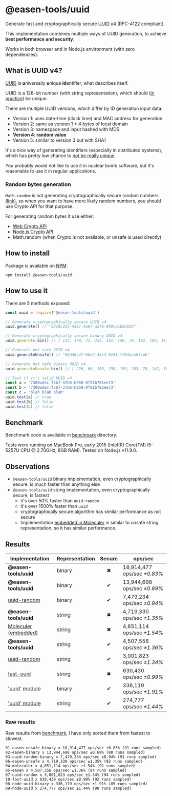 # @easen-tools/uuid

Generate fast and cryptographically secure [UUID v4](https://en.wikipedia.org/wiki/Universally_unique_identifier) (RFC-4122 compliant).

This implementation combines multiple ways of UUID generation,
to achieve **best performance and security**.

Works in both browser and in Node.js environment (with zero dependencies).

## What is UUID v4?

[UUID](https://en.wikipedia.org/wiki/Universally_unique_identifier) is **u**niversally **u**nique **id**entifier, what describes itself.

UUID is a 128-bit number (with string representation), which should ([in practice](https://en.wikipedia.org/wiki/Universally_unique_identifier#Collisions)) be unique.

There are multiple UUID versions, which differ by ID generation input data:

* Version 1: uses date-time (clock time) and MAC address for generation
* Version 2: same as version 1 + 4 bytes of local domain
* Version 3: namespace and input hashed with MD5
* **Version 4: random value**
* Version 5: similar to version 3 but with SHA1

It's a nice way of generating identifiers (especially in distributed systems),
which has pretty low chance to [not be really unique](https://en.wikipedia.org/wiki/Universally_unique_identifier#Collisions). 

You probably would not like to use it in nuclear bomb software,
but it's reasonable to use it in regular applications.

### Random bytes generation

`Math.random` is not generating cryptographically secure random numbers [(link)](https://stackoverflow.com/questions/5651789/is-math-random-cryptographically-secure),
so when you want to have more likely random numbers, you should use Crypto API for that purpose.

For generating random bytes it use either:

* [Web Crypto API](https://caniuse.com/#feat=getrandomvalues)
* [Node.js Crypto API](https://nodejs.org/api/crypto.html#crypto_crypto_randombytes_size_callback)
* Math.random (when Crypto is not available, or unsafe is used directly)

## How to install

Package is available on [NPM](https://www.npmjs.com/package/@easen-tools/uuid):

`npm install @easen-tools/uuid`

## How to use it

There are 5 methods exposed:

```js
const uuid = require('@easen-tools/uuid')

// Generate cryptographically secure UUID v4
uuid.generate() // "52c8c225-435c-4a6f-a2f6-059cb1b0a5d3"

// Generate cryptographically secure binary UUID v4
uuid.generate.bin() // [ 122, 178, 72, 225, 142, 146, 70, 162, 169, 19, 108, 24, 83, 126, 16, 14 ]

// Generate not safe UUID v4
uuid.generateUnsafe() // "86d46c37-66a7-43c4-9191-7704ace0fceb"

// Generate not safe binary UUID v4
uuid.generateUnsafe.bin() // [ 226, 66, 103, 150, 199, 203, 70, 142, 180, 12, 7, 191, 251, 222, 101, 174 ]

// Test if it's valid UUID v4
const a = '7300adec-f3b7-47b6-b958-0f91b781ee73'
const b = '7300adec-f3b7-37b6-b958-0f91b781ee73'
const c = 'blah blah blah'
uuid.test(a) // true
uuid.test(b) // false
uuid.test(c) // false
```

## Benchmark

Benchmark code is available in [benchmark](benchmark) directory.

Tests were running on MacBook Pro, early 2015 (Intel(R) Core(TM) i5-5257U CPU @ 2.70GHz, 8GB RAM).
Tested on Node.js v11.9.0.

## Observations

* `@easen-tools/uuid` binary implementation, even cryptographically secure, is much faster than anything else
* `@easen-tools/uuid` string implementation, even cryptographically secure, is fastest
  * it's over 50% faster than `uuid-random`
  * it's over 1500% faster than `uuid`
  * cryptographically secure algorithm has similar performance as not secure
  * Implementation [embedded in Moleculer](https://github.com/moleculerjs/moleculer/blob/aab42e5accd3dded86e1dc341ab819f952fec378/src/utils.js#L37) is similar to unsafe string representation,
    so it has similar performance.

## Results

| Implementation                                           | Representation | Secure | ops/sec                     |
|----------------------------------------------------------|----------------|:------:|-----------------------------|
| **@easen-tools/uuid**                                    | binary         | ✖      | 18,914,477 ops/sec *±0.83%* |
| **@easen-tools/uuid**                                    | binary         | ✔      | 13,944,698 ops/sec *±0.69%* |
| [uuid-random](https://www.npmjs.com/package/uuid-random) | binary         | ✔      | 7,479,234 ops/sec *±0.94%*  |
| **@easen-tools/uuid**                                    | string         | ✖      | 4,719,330 ops/sec *±1.35%*  |
| [Moleculer (embedded)](https://github.com/moleculerjs/moleculer/blob/aab42e5accd3dded86e1dc341ab819f952fec378/src/utils.js#L37) | string         | ✖      | 4,651,114 ops/sec *±1.54%* |
| **@easen-tools/uuid**                                    | string         | ✔      | 4,507,556 ops/sec *±1.36%*  |
| [uuid-random](https://www.npmjs.com/package/uuid-random) | string         | ✔      | 3,001,823 ops/sec *±1.34%*  |
| [fast-uuid](https://www.npmjs.com/package/fast-uuid)     | string         | ✖      | 630,430 ops/sec *±0.99%*    |
| ['uuid' module](https://www.npmjs.com/package/uuid)      | binary         | ✔      | 336,119 ops/sec *±1.91%*    |
| ['uuid' module](https://www.npmjs.com/package/uuid)      | string         | ✔      | 274,777 ops/sec *±1.44%*    |

### Raw results

Raw results from [benchmark](benchmark), I have only sorted them from fastest to slowest.

```
01-easen-unsafe-binary x 18,914,477 ops/sec ±0.83% (91 runs sampled)
02-easen-binary x 13,944,698 ops/sec ±0.69% (88 runs sampled)
03-uuid-random-binary x 7,479,234 ops/sec ±0.94% (91 runs sampled)
06-easen-unsafe x 4,719,330 ops/sec ±1.35% (92 runs sampled)
04-moleculer x 4,651,114 ops/sec ±1.54% (91 runs sampled)
05-easen x 4,507,556 ops/sec ±1.36% (94 runs sampled)
07-uuid-random x 3,001,823 ops/sec ±1.34% (94 runs sampled)
10-fast-uuid x 630,430 ops/sec ±0.99% (92 runs sampled)
08-node-uuid-binary x 336,119 ops/sec ±1.91% (85 runs sampled)
09-node-uuid x 274,777 ops/sec ±1.44% (90 runs sampled)
```
